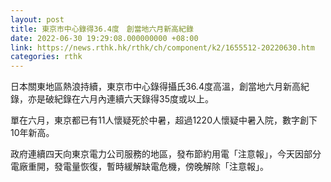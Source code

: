 ```yaml
---
layout: post
title: 東京市中心錄得36.4度　創當地六月新高紀錄
date: 2022-06-30 19:29:08.000000000 +08:00
link: https://news.rthk.hk/rthk/ch/component/k2/1655512-20220630.htm
categories: rthk
---
```


日本關東地區熱浪持續，東京市中心錄得攝氏36.4度高溫，創當地六月新高紀錄，亦是破紀錄在六月內連續六天錄得35度或以上。

單在六月，東京都已有11人懷疑死於中暑，超過1220人懷疑中暑入院，數字創下10年新高。

政府連續四天向東京電力公司服務的地區，發布節約用電「注意報」，今天因部分電廠重開，發電量恢復，暫時緩解缺電危機，傍晚解除「注意報」。
